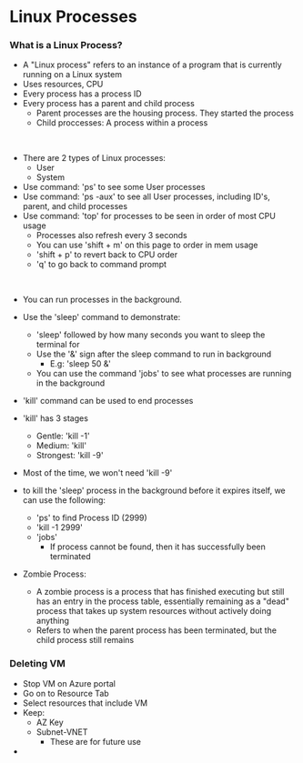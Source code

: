 # Linux Processes

### What is a Linux Process?
* A "Linux process" refers to an instance of a program that is currently running on a Linux system
* Uses resources, CPU
* Every process has a process ID
* Every process has a parent and child process
  * Parent processes are the housing process. They started the process
  * Child proccesses: A process within a process
  
<br>

* There are 2 types of Linux processes:
  * User
  * System
* Use command: 'ps' to see some User processes
* Use command: 'ps -aux' to see all User processes, including ID's, parent, and child processes 
* Use command: 'top' for processes to be seen in order of most CPU usage
  * Processes also refresh every 3 seconds
  * You can use 'shift + m' on this page to order in mem usage
  * 'shift + p' to revert back to CPU order
  * 'q' to go back to command prompt

<br>

* You can run processes in the background. 
* Use the 'sleep' command to demonstrate:
  * 'sleep' followed by how many seconds you want to sleep the terminal for
  * Use the '&' sign after the sleep command to run in background
    * E.g: 'sleep 50 &'
  * You can use the command 'jobs' to see what processes are running in the background
*  'kill' command can be used to end processes
*  'kill' has 3 stages 
   *  Gentle: 'kill -1' 
   *  Medium: 'kill'
   *  Strongest: 'kill -9'
* Most of the time, we won't need 'kill -9'
* to kill the 'sleep' process in the background before it expires itself, we can use the following:
  * 'ps' to find Process ID (2999)
  * 'kill -1 2999'
  * 'jobs'
    * If process cannot be found, then it has successfully been terminated
  
* Zombie Process:
  * A zombie process is a process that has finished executing but still has an entry in the process table, essentially remaining as a "dead" process that takes up system resources without actively doing anything 
  * Refers to when the parent process has been terminated, but the child process still remains 

### Deleting VM

* Stop VM on Azure portal
* Go on to Resource Tab
* Select resources that include VM
* Keep:
  * AZ Key
  * Subnet-VNET 
    * These are for future use
* 